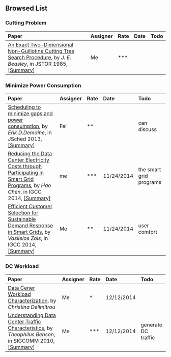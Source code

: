 ## Browsed List

### Cutting Problem
| Paper| Assigner| Rate| Date| Todo|
|:-----|:--------|:----|:----|:---|
| [An Exact Two-Dimensional Non-Guillotine Cutting Tree Search Procedure](http://www.jstor.org/stable/170866), by *J. E. Beasley*, in JSTOR 1985, [[Summary]](../papers/Beasley85_2d-cutting-tree-search.md)| Me| ***| | |


### Minimize Power Consumption
| Paper| Assigner| Rate| Date| Todo|
|:-----|:--------|:----|:----|:---|
| [Scheduling to minimize gaps and power consumption](http://link.springer.com/article/10.1007%2Fs10951-012-0309-6), by *Erik D.Demaine*, in JSched 2013, [[Summary]](../papers/Demaine13-min-gap-power.md)| Fei| **| |can discuss|
| [Reducing the Data Center Electricity Costs through Participating in Smart Grid Programs](http://www.bu.edu/peaclab/files/2014/03/IGCC2014.pdf), by *Hao Chen*, in IGCC 2014, [[Summary]](../papers/Chen14-IGCC-participate-in-grid.md)| me| ***|11/24/2014 |the smart grid programs|
| [Efficient Customer Selection for Sustainable Demand Response in Smart Grids](https://www.google.com/url?sa=t&rct=j&q=&esrc=s&source=web&cd=1&ved=0CCMQFjAA&url=http%3A%2F%2Fwww.researchgate.net%2Fprofile%2FMarc_Frincu%2Fpublication%2F264420501_Efficient_Customer_Selection_for_Sustainable_Demand_Response_in_Smart_Grids%2Flinks%2F53dd52860cf216e4210c1c00&ei=zGNzVOyONoKiNtzCg6gC&usg=AFQjCNFoxxQ5ccliUIyQbRIy5bvFFHgyuA&sig2=27CyOnq-6TtPZXRYLhq7VA&cad=rjt), by *Vasileios Zois*, in IGCC 2014, [[Summary]](../papers/ZoisFCSP14-customer-selection-smart-grid.md)| Me| **| 11/24/2014 | user comfort|


### DC Workload
| Paper| Assigner| Rate| Date| Todo|
|:-----|:--------|:----|:----|:---|
|[Data Cener Workload Characterization](http://web.stanford.edu/~cdel/epic.talk.workloads.pdf), by *Christina Delimitrou*| Me|* | 12/12/2014| | 
| [Understanding Data Center Traffic Characteristics](http://research.microsoft.com/pubs/136788/wren09.pdf), by *Theophilus Benson*, in SIGCOMM 2010, [[Summary]](../papers/BensonAAZ10-DC-traffic.md)| Me|***|12/12/2014| generate DC traffic |
